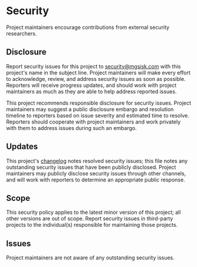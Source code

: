 # Security

Project maintainers encourage contributions from external security researchers.

## Disclosure

Report security issues for this project to [security@mgsisk.com][] with this
project's name in the subject line. Project maintainers will make every effort
to acknowledge, review, and address security issues as soon as possible.
Reporters will receive progress updates, and should work with project
maintainers as much as they are able to help address reported issues.

This project recommends responsible disclosure for security issues. Project
maintainers may suggest a public disclosure embargo and resolution timeline
to reporters based on issue severity and estimated time to resolve. Reporters
should cooperate with project maintainers and work privately with them to
address issues during such an embargo.

## Updates

This project's [changelog][] notes resolved security issues; this file notes
any outstanding security issues that have been publicly disclosed. Project
maintainers may publicly disclose security issues through other channels, and
will work with reporters to determine an appropriate public response.

## Scope

This security policy applies to the latest minor version of this project; all
other versions are out of scope. Report security issues in third-party projects
to the individual(s) responsible for maintaining those projects.

## Issues

Project maintainers are not aware of any outstanding security issues.

[changelog]: https://github.com/mgsisk/rollup-config/blob/master/docs/CHANGELOG.md
[security@mgsisk.com]: mailto:security@mgsisk.com
